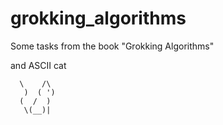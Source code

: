 # grokking_algorithms
Some tasks from the book "Grokking Algorithms"

and ASCII cat

      \    /\
       )  ( ')
      (  /  )
       \(__)|
